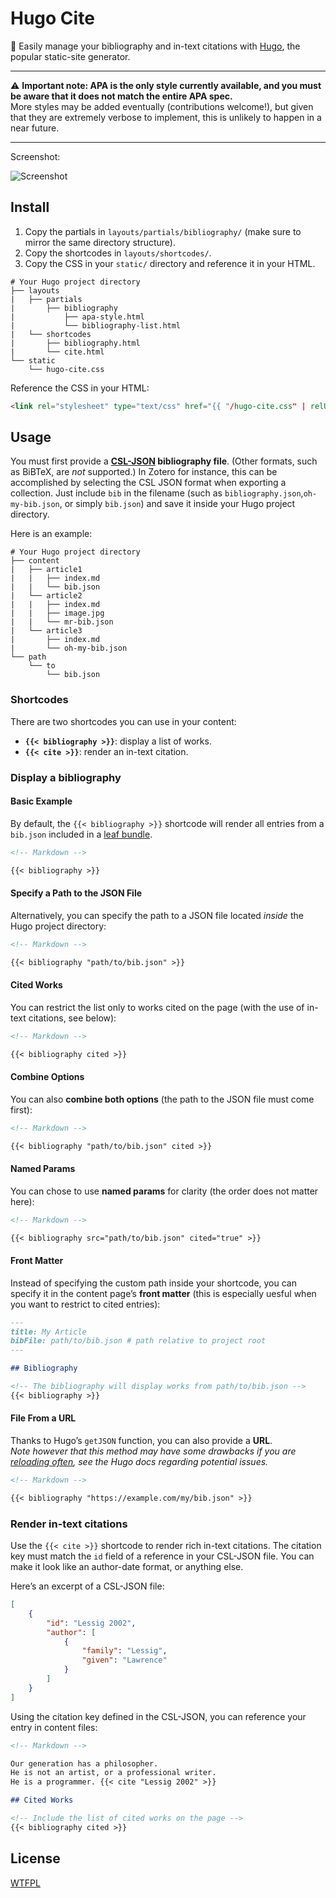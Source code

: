 # Hugo Cite

📝 Easily manage your bibliography and in-text citations with [Hugo](https://gohugo.io), the popular static-site generator.

---

⚠️ **Important note: APA is the only style currently available, and you must be aware that it does not match the entire APA spec.**  
More styles may be added eventually (contributions welcome!), but given that they are extremely verbose to implement, this is unlikely to happen in a near future.

---

Screenshot:

![Screenshot](https://user-images.githubusercontent.com/9596476/79055177-eddd8b00-7c18-11ea-8fe8-bad1bd8b2297.jpg)

## Install

1. Copy the partials in `layouts/partials/bibliography/` (make sure to mirror the same directory structure).
2. Copy the shortcodes in `layouts/shortcodes/`.
3. Copy the CSS in your `static/` directory and reference it in your HTML.

```
# Your Hugo project directory
├── layouts
|   ├── partials
|       ├── bibliography
|           ├── apa-style.html
|           └── bibliography-list.html
|   └── shortcodes
|       ├── bibliography.html
|       └── cite.html
└── static
    └── hugo-cite.css
```

Reference the CSS in your HTML:

```html
<link rel="stylesheet" type="text/css" href="{{ "/hugo-cite.css" | relURL }}" />
```

## Usage

You must first provide a **[CSL-JSON](https://citeproc-js.readthedocs.io/en/latest/csl-json/markup.html) bibliography file**.
(Other formats, such as BiBTeX, are _not_ supported.)
In Zotero for instance, this can be accomplished by selecting the CSL JSON format when exporting a collection.
Just include `bib` in the filename (such as `bibliography.json`,`oh-my-bib.json`, or simply `bib.json`) and save it inside your Hugo project directory.

Here is an example:

```
# Your Hugo project directory
├── content
|   ├── article1
|   |   ├── index.md
|   |   └── bib.json
|   └── article2
|   |   ├── index.md
|   |   ├── image.jpg
|   |   └── mr-bib.json
|   └── article3
|       ├── index.md
|       └── oh-my-bib.json
└── path
    └── to
        └── bib.json
```

### Shortcodes

There are two shortcodes you can use in your content:

- **`{{< bibliography >}}`**: display a list of works.
- **`{{< cite >}}`**: render an in-text citation.

### Display a bibliography

#### Basic Example

By default, the `{{< bibliography >}}` shortcode will render all entries from a `bib.json` included in a [leaf bundle](https://gohugo.io/content-management/page-bundles/#leaf-bundles). 

```markdown
<!-- Markdown -->

{{< bibliography >}}
```

#### Specify a Path to the JSON File

Alternatively, you can specify the path to a JSON file located *inside* the Hugo project directory:

```markdown
<!-- Markdown -->

{{< bibliography "path/to/bib.json" >}}
```

#### Cited Works

You can restrict the list only to works cited on the page (with the use of in-text citations, see below):

```markdown
<!-- Markdown -->

{{< bibliography cited >}}
```

#### Combine Options

You can also **combine both options** (the path to the JSON file must come first):

```markdown
<!-- Markdown -->

{{< bibliography "path/to/bib.json" cited >}}
```

#### Named Params

You can chose to use **named params** for clarity (the order does not matter here):

```markdown
<!-- Markdown -->

{{< bibliography src="path/to/bib.json" cited="true" >}}
```

#### Front Matter

Instead of specifying the custom path inside your shortcode, you can specify it in the content page’s **front matter** (this is especially uesful when you want to restrict to cited entries):

```markdown
---
title: My Article
bibFile: path/to/bib.json # path relative to project root
---

## Bibliography

<!-- The bibliography will display works from path/to/bib.json -->
{{< bibliography >}}
```

#### File From a URL

Thanks to Hugo’s `getJSON` function, you can also provide a **URL**.  
*Note however that this method may have some drawbacks if you are [reloading often](https://gohugo.io/templates/data-templates/#livereload-with-data-files), see the Hugo docs regarding potential issues.*

```markdown
<!-- Markdown -->

{{< bibliography "https://example.com/my/bib.json" >}}
```

### Render in-text citations

Use the `{{< cite >}}` shortcode to render rich in-text citations.
The citation key must match the `id` field of a reference in your CSL-JSON file.
You can make it look like an author-date format, or anything else.

Here’s an excerpt of a CSL-JSON file:

```json
[
    {
        "id": "Lessig 2002",
        "author": [
            {
                "family": "Lessig",
                "given": "Lawrence"
            }
        ]
    }
]
```

Using the citation key defined in the CSL-JSON, you can reference your entry in content files:

```markdown
<!-- Markdown -->

Our generation has a philosopher.
He is not an artist, or a professional writer.
He is a programmer. {{< cite "Lessig 2002" >}}

## Cited Works

<!-- Include the list of cited works on the page -->
{{< bibliography cited >}}
```

## License

[WTFPL](LICENSE)